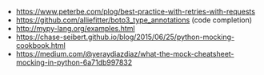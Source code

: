 - https://www.peterbe.com/plog/best-practice-with-retries-with-requests
- https://github.com/alliefitter/boto3_type_annotations (code completion)
- http://mypy-lang.org/examples.html
- https://chase-seibert.github.io/blog/2015/06/25/python-mocking-cookbook.html
- https://medium.com/@yeraydiazdiaz/what-the-mock-cheatsheet-mocking-in-python-6a71db997832
